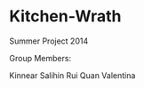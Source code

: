 Kitchen-Wrath
=============

Summer Project 2014

Group Members:

Kinnear
Salihin
Rui Quan
Valentina